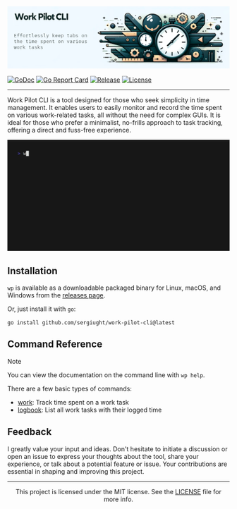 ![Work Pilot CLI Banner](assets/work-pilot-banner.jpg)

[![GoDoc](https://pkg.go.dev/badge/github.com/sergiught/work-pilot-cli.svg)](https://pkg.go.dev/github.com/sergiught/work-pilot-cli)
[![Go Report Card](https://goreportcard.com/badge/github.com/sergiught/work-pilot-cli?style=flat-square)](https://goreportcard.com/report/github.com/sergiught/work-pilot-cli)
[![Release](https://img.shields.io/github/v/release/sergiught/work-pilot-cli?logo=github&include_prereleases&style=flat-square)](https://github.com/sergiught/work-pilot-cli/releases)
[![License](https://img.shields.io/github/license/sergiught/work-pilot-cli.svg?logo=github&style=flat-square)](https://github.com/sergiught/work-pilot-cli/blob/main/LICENSE)

---

Work Pilot CLI is a tool designed for those who seek simplicity in time management. It enables users to easily monitor
and record the time spent on various work-related tasks, all without the need for complex GUIs. It is ideal for those
who prefer a minimalist, no-frills approach to task tracking, offering a direct and fuss-free experience.

![Work Pilot CLI Demo](assets/demo.gif)

## Installation

`wp` is available as a downloadable packaged binary for Linux, macOS, and Windows from the [releases page](https://github.com/sergiught/work-pilot-cli/releases).

Or, just install it with `go`:

```shell
go install github.com/sergiught/work-pilot-cli@latest
```

## Command Reference

> [!NOTE]
> You can view the documentation on the command line with `wp help`.

There are a few basic types of commands:

- [work](): Track time spent on a work task
- [logbook](): List all work tasks with their logged time

## Feedback

I greatly value your input and ideas. Don't hesitate to initiate a discussion or open an issue to express your thoughts
about the tool, share your experience, or talk about a potential feature or issue. Your contributions are essential in
shaping and improving this project.

---

<p align="center">
This project is licensed under the MIT license.
See the <a href="https://github.com/sergiught/work-pilot-cli/blob/main/LICENSE">LICENSE</a> file for more info.
</p>
